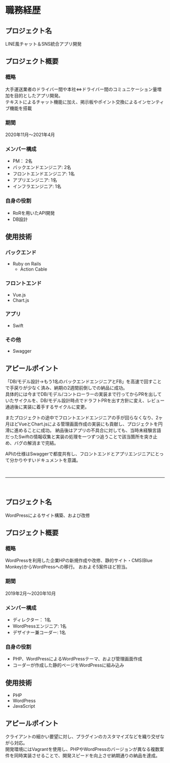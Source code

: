 # 職務経歴
## プロジェクト名
LINE風チャット＆SNS統合アプリ開発
## プロジェクト概要
### 概略
大手運送業者のドライバー間や本社⇔ドライバー間のコミュニケーション量増加を目的としたアプリ開発。<br>
テキストによるチャット機能に加え、掲示板やポイント交換によるインセンティブ機能を搭載

### 期間
2020年11月〜2021年4月

### メンバー構成
- PM： 2名
- バックエンドエンジニア: 2名
- フロントエンドエンジニア: 1名
- アプリエンジニア: 1名
- インフラエンジニア: 1名

### 自身の役割
- RoRを用いたAPI開発
- DB設計

## 使用技術
### バックエンド
- Ruby on Rails
    - Action Cable

### フロントエンド
- Vue.js
- Chart.js

### アプリ
- Swift

### その他
- Swagger
## アピールポイント
「DB/モデル設計→もう1名のバックエンドエンジニアとFB」を高速で回すことで手戻りが少なく済み、納期の2週間前倒しでの納品に成功。<br>
具体的には今までDB/モデル/コントローラーの実装まで行ってからPRを出していたサイクルを、DB/モデル設計時点でドラフトPRを出す方針に変え、レビュー通過後に実装に着手するサイクルに変更。

またプロジェクトの途中でフロントエンドエンジニアの手が回らなくなり、2ヶ月ほどVueとChart.jsによる管理画面作成の実装にも貢献し、プロジェクトを円滑に進めることに成功。
納品後はアプリの不具合に対しても、当時未経験言語だったSwiftの情報収集と実装の処理を一つずつ追うことで該当箇所を突き止め、バグの解消まで完結。

APIの仕様はSwaggerで都度共有し、フロントエンドとアプリエンジニアにとって分かりやすいドキュメントを意識。

<br>

***

<br>

## プロジェクト名
WordPressによるサイト構築、および改修
## プロジェクト概要
### 概略
WordPressを利用した企業HPの新規作成や改修、静的サイト・CMS(Blue Monkey)からWordPressへの移行。
おおよそ5案件ほど担当。

### 期間
2019年2月〜2020年10月

### メンバー構成
- ディレクター： 1名
- WordPressエンジニア: 1名
- デザイナー兼コーダー: 1名

### 自身の役割
- PHP、WordPressによるWordPressテーマ、および管理画面作成
- コーダーが作成した静的ページをWordPressに組み込み

## 使用技術
- PHP
- WordPress
- JavaScript
## アピールポイント
クライアントの細かい要望に対し、プラグインのカスタマイズなどを織り交ぜながら対応。<br>
開発環境にはVagrantを使用し、PHPやWordPressのバージョンが異なる複数案件を同時実装させることで、開発スピードを向上させ納期通りの納品を達成。
